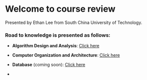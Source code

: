 # Welcome to course review

Presented by Ethan Lee from South China University of Technology.



### Road to knowledge is presented as follows:

* **Algorithm Design and Analysis**: [Click here](https://github.com/imethanlee/course-review/tree/master/Algorithm%20Design%20and%20Analysis)

* **Computer Organization and Architecture**: [Click here](https://github.com/imethanlee/course-review/tree/master/Computer%20Organization%20and%20Architecture)

* **Database** (coming soon): [Click here](https://github.com/imethanlee/course-review/tree/master/Database)
* 


